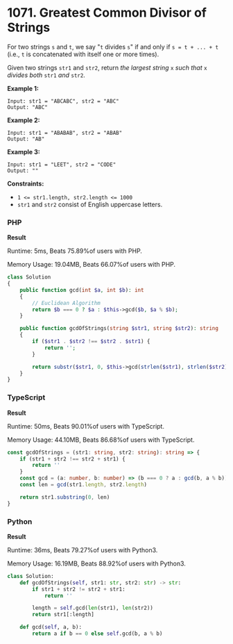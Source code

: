 # 1071. Greatest Common Divisor of Strings

For two strings `s` and `t`, we say "`t` divides `s`" if and only if `s = t + ... + t` (i.e., `t` is concatenated with itself one or more times).

Given two strings `str1` and `str2`, return _the largest string_ `x` _such that_ `x` _divides both_ `str1` _and_ `str2`.

**Example 1:**

```
Input: str1 = "ABCABC", str2 = "ABC"
Output: "ABC"
```

**Example 2:**

```
Input: str1 = "ABABAB", str2 = "ABAB"
Output: "AB"
```

**Example 3:**

```
Input: str1 = "LEET", str2 = "CODE"
Output: ""
```

**Constraints:**

* `1 <= str1.length, str2.length <= 1000`
* `str1` and `str2` consist of English uppercase letters.

### PHP

**Result**

Runtime: 5ms, Beats 75.89%of users with PHP.

Memory Usage: 19.04MB, Beats 66.07%of users with PHP.

```php
class Solution
{
    public function gcd(int $a, int $b): int
    {
        // Euclidean Algorithm
        return $b === 0 ? $a : $this->gcd($b, $a % $b);
    }

    public function gcdOfStrings(string $str1, string $str2): string
    {
        if ($str1 . $str2 !== $str2 . $str1) {
            return '';
        }

        return substr($str1, 0, $this->gcd(strlen($str1), strlen($str2)));
    }
}
```

### TypeScript

**Result**

Runtime: 50ms, Beats 90.01%of users with TypeScript.

Memory Usage: 44.10MB, Beats 86.68%of users with TypeScript.

```typescript
const gcdOfStrings = (str1: string, str2: string): string => {
    if (str1 + str2 !== str2 + str1) {
        return ''
    }
    const gcd = (a: number, b: number) => (b === 0 ? a : gcd(b, a % b))
    const len = gcd(str1.length, str2.length)

    return str1.substring(0, len)
}
```

### Python

**Result**

Runtime: 36ms, Beats 79.27%of users with Python3.

Memory Usage: 16.19MB, Beats 88.92%of users with Python3.

```python
class Solution:
    def gcdOfStrings(self, str1: str, str2: str) -> str:
        if str1 + str2 != str2 + str1:
            return ''

        length = self.gcd(len(str1), len(str2))
        return str1[:length]

    def gcd(self, a, b):
        return a if b == 0 else self.gcd(b, a % b)
```

